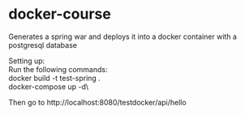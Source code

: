 # docker-course
Generates a spring war and deploys it into a docker container with a postgresql database

Setting up:\
Run the following commands:\
docker build -t test-spring .\
docker-compose up -d\

Then go to http://localhost:8080/testdocker/api/hello



